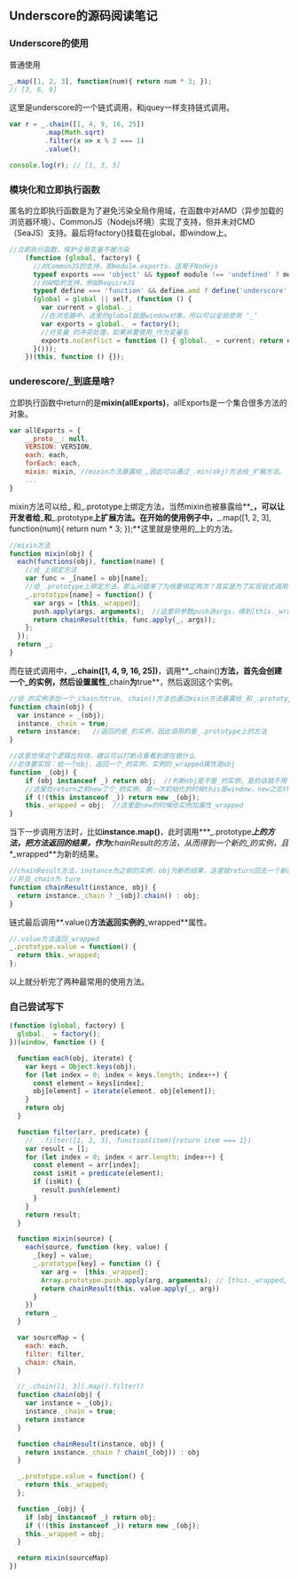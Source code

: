## Underscore的源码阅读笔记

### Underscore的使用

[Underscore.js中文网]: https://underscorejs.net/	"Underscore.js中文网"

普通使用

```javascript
_.map([1, 2, 3], function(num){ return num * 3; });
// [3, 6, 9]
```

这里是underscore的一个链式调用，和jquey一样支持链式调用。

```javascript
var r = _.chain([1, 4, 9, 16, 25])
         .map(Math.sqrt)
         .filter(x => x % 2 === 1)
         .value();

console.log(r); // [1, 3, 5]
```

### 模块化和立即执行函数

匿名的立即执行函数是为了避免污染全局作用域，在函数中对AMD（异步加载的浏览器环境）、CommonJS（Nodejs环境）实现了支持，但并未对CMD（SeaJS）支持。最后将factory()挂载在global，即window上。

```javascript
//立即执行函数，保护全局变量不被污染
    (function (global, factory) {
      //对CommonJS的支持，即module.exports，适用于Nodejs
      typeof exports === 'object' && typeof module !== 'undefined' ? module.exports = factory() :
      //对AMD的支持，例如RequireJS
      typeof define === 'function' && define.amd ? define('underscore', factory) :
      (global = global || self, (function () {
        var current = global._;
        //在浏览器中，这里的global就是window对象，所以可以全局使用 ‘_’
        var exports = global._ = factory();
        //对变量_的冲突处理，如果非要使用_作为变量名
        exports.noConflict = function () { global._ = current; return exports; };
      }()));
    })(this, function () {});
```

### underescore/_到底是啥?

立即执行函数中return的是**mixin(allExports)**，allExports是一个集合很多方法的对象。

```javascript
var allExports = {
    __proto__: null,
    VERSION: VERSION,
    each: each,
    forEach: each,
    mixin: mixin, //mixin方法暴露给_,因此可以通过_.min(obj)方法给_扩展方法。
    ...
}
```

mixin方法可以给\_ 和\_.prototype上绑定方法，当然mixin也被暴露给**\_**，可以让开发者给**\_**和**\_.prototype**上扩展方法。在开始的使用例子中，**_.map([1, 2, 3], function(num){ return num * 3; });**这里就是使用的\_上的方法。

```javascript
//mixin方法
function mixin(obj) {
  each(functions(obj), function(name) {
    //给_上绑定方法
    var func = _[name] = obj[name];
    //给_.prototype上绑定方法，那么问题来了为啥要绑定两次？其实是为了实现链式调用，给_的实例使用的
    _.prototype[name] = function() {
      var args = [this._wrapped];
      push.apply(args, arguments);  //这里将参数push进args，得到[this._wrapped, arguments]
      return chainResult(this, func.apply(_, args));
    };
  });
  return _;
}
```

而在链式调用中，**\_.chain([1, 4, 9, 16, 25])**，调用**\_.chain()**方法，首先会创建一个\_的实例，然后设置属性**\_chain**为**true**，然后返回这个实例。

```javascript
//给_的实例添加一个_chain为true, chain()方法也通过mixin方法暴露给_和_.prototype了
function chain(obj) {
  var instance = _(obj);
  instance._chain = true;
  return instance;   //返回的是_的实例，因此调用的是_.prototype上的方法
}

//这里觉得这个逻辑比较绕，建议可以打断点看看到底在做什么
//总体要实现：给一个obj，返回一个_的实例，实例的_wrapped属性是obj
function _(obj) {
    if (obj instanceof _) return obj;  //判断obj是不是_的实例，是的话就不用了new了，直接return obj
    //这里在return之前new了个_的实例，第一次初始化的时候this是window，new之后this就是实例了。如果没有判断就死循环了，个人	   觉得这里逻辑比较经典吧！和jquery也是实现了无new的实例化过程。
    if (!(this instanceof _)) return new _(obj); 
    this._wrapped = obj;  //这里是new的时候给实例加属性_wrapped
}
```

当下一步调用方法时，比如**instance.map()**，此时调用***\_.prototype***上的方法，把方法返回的结果，作为**chainResult**的方法，从而得到一个新的\_的实例，且**\_wrapped**为新的结果。

```javascript
//chainResult方法，instance为之前的实例，obj为新的结果，这里就return回去一个新的_实例，_wrapped为新的结果，
//并且_chain为	ture
function chainResult(instance, obj) {
  return instance._chain ? _(obj).chain() : obj;
}
```

链式最后调用**.value()**方法返回实例的**\_wrapped**属性。

```javascript
//.value方法返回_wrapped
_.prototype.value = function() {
  return this._wrapped;
};
```

以上就分析完了两种最常用的使用方法。

### 自己尝试写下

```javascript
(function (global, factory) {
  global._ = factory();
})(window, function () {

  function each(obj, iterate) {
    var keys = Object.keys(obj);
    for (let index = 0; index < keys.length; index++) {
      const element = keys[index];
      obj[element] = iterate(element, obj[element]);
    }
    return obj
  }

  function filter(arr, predicate) {
    // _.filter([1, 2, 3], function(item){return item === 1})
    var result = [];
    for (let index = 0; index < arr.length; index++) {
      const element = arr[index];
      const isHit = predicate(element);
      if (isHit) {
        result.push(element)
      }
    }
    return result;
  }

  function mixin(source) {
    each(source, function (key, value) {
      _[key] = value;
      _.prototype[key] = function () {
        var arg =  [this._wrapped];
        Array.prototype.push.apply(arg, arguments); // [this._wrapped, arguments]
        return chainResult(this, value.apply(_, arg))
      }
    })
    return _
  }

  var sourceMap = {
    each: each,
    filter: filter,
    chain: chain,
  }

  //_.chain([1, 3]).map().filter()
  function chain(obj) {
    var instance = _(obj);
    instance._chain = true;
    return instance
  }

  function chainResult(instance, obj) {
    return instance._chain ? chain(_(obj)) : obj
  }

  _.prototype.value = function() {
    return this._wrapped;
  };

  function _(obj) {
    if (obj instanceof _) return obj;
    if (!(this instanceof _)) return new _(obj);
    this._wrapped = obj;
  }

  return mixin(sourceMap)
})
```